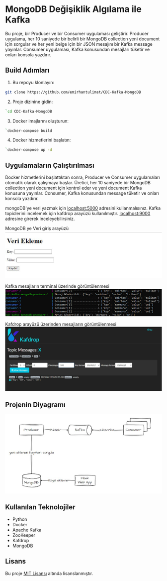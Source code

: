 # MongoDB Değişiklik Algılama ile Kafka

Bu proje, bir Producer ve bir Consumer uygulaması geliştirir. Producer uygulama, her 10 saniyede bir belirli bir MongoDB collection yeni document için sorgular ve her yeni belge için bir JSON mesajını bir Kafka message yayınlar. Consumer uygulaması, Kafka konusundan mesajları tüketir ve onları konsola yazdırır.

## Build Adımları

1. Bu repoyu klonlayın:
```sh
git clone https://github.com/emirhantulimat/CDC-Kafka-MongoDB
```

2. Proje dizinine gidin: 
```sh
`cd CDC-Kafka-MongoDB
```

3. Docker imajlarını oluşturun: 
```sh
`docker-compose build
```

4. Docker hizmetlerini başlatın:
```sh
`docker-compose up -d
```


## Uygulamaların Çalıştırılması

Docker hizmetlerini başlattıktan sonra, Producer ve Consumer uygulamaları otomatik olarak çalışmaya başlar. Üretici, her 10 saniyede bir MongoDB collection yeni document için kontrol eder ve yeni document Kafka konusuna yayınlar. Consumer, Kafka konusundan message tüketir ve onları konsola yazdırır.

mongoDB'ye veri yazmak için [localhost:5000](https://localhost:5000) adresini kullanmalısınız.
Kafka topiclerini incelemek için kafdrop arayüzü kullanılmıştır.  [localhost:9000](https://localhost:9000) adresine girerek inceleyebilirsiniz.

MongoDB ye Veri giriş arayüzü
<img src="./images/img1.jpg" alt="img1">

Kafka mesajların terminal üzerinde görüntülenmesi
<img src="./images/img2.jpg" alt="img2">

Kafdrop arayüzü üzerinden mesajların görüntülenmesi
<img src="./images/img3.jpg" alt="img3">

## Projenin Diyagramı
<img src="./images/img4.jpg" alt="img4">

## Kullanılan Teknolojiler

-   Python
-   Docker
-   Apache Kafka
-   ZooKeeper
-   Kafdrop
-   MongoDB


## Lisans

Bu proje [MIT Lisansı](LICENSE) altında lisanslanmıştır.
